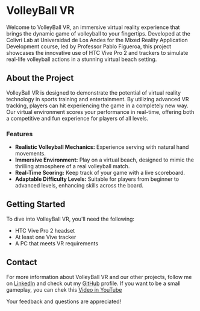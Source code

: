 # VolleyBall VR

Welcome to VolleyBall VR, an immersive virtual reality experience that brings the dynamic game of volleyball to your fingertips. Developed at the Colivri Lab at Universidad de Los Andes for the Mixed Reality Application Development course, led by Professor Pablo Figueroa, this project showcases the innovative use of HTC Vive Pro 2 and trackers to simulate real-life volleyball actions in a stunning virtual beach setting.

## About the Project

VolleyBall VR is designed to demonstrate the potential of virtual reality technology in sports training and entertainment. By utilizing advanced VR tracking, players can hit experiencing the game in a completely new way. Our virtual environment scores your performance in real-time, offering both a competitive and fun experience for players of all levels.

### Features

- **Realistic Volleyball Mechanics:** Experience serving with natural hand movements.
- **Immersive Environment:** Play on a virtual beach, designed to mimic the thrilling atmosphere of a real volleyball match.
- **Real-Time Scoring:** Keep track of your game with a live scoreboard.
- **Adaptable Difficulty Levels:** Suitable for players from beginner to advanced levels, enhancing skills across the board.

## Getting Started

To dive into VolleyBall VR, you'll need the following:

- HTC Vive Pro 2 headset
- At least one Vive tracker
- A PC that meets VR requirements

## Contact

For more information about VolleyBall VR and our other projects, follow me on [LinkedIn](https://www.linkedin.com/in/felipearistizabal/) and check out my [GitHub]([#](https://github.com/Felipe-Aristizabal)) profile. If you want to be a small gameplay, you can chek this [Video in YouTube]([https://www.linkedin.com/in/felipearistizabal/](https://www.youtube.com/watch?v=3O3-zCHomNg))

Your feedback and questions are appreciated!
